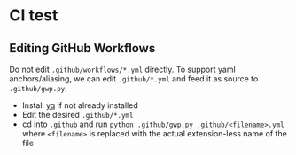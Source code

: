 # CI test

## Editing GitHub Workflows

Do not edit `.github/workflows/*.yml` directly. To support yaml anchors/aliasing, we can edit `.github/*.yml` and feed it as source to `.github/gwp.py`.

- Install [yq](https://mikefarah.gitbook.io/yq/#install) if not already installed
- Edit the desired `.github/*.yml`
- cd into `.github` and run `python .github/gwp.py .github/<filename>.yml` where `<filename>` is replaced with the actual extension-less name of the file
